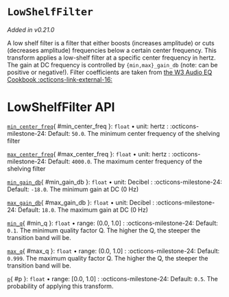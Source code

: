 # `LowShelfFilter`

_Added in v0.21.0_

A low shelf filter is a filter that either boosts (increases amplitude) or cuts
(decreases amplitude) frequencies below a certain center frequency. This transform
applies a low-shelf filter at a specific center frequency in hertz.
The gain at DC frequency is controlled by `{min,max}_gain_db` (note: can be positive or negative!).
Filter coefficients are taken from [the W3 Audio EQ Cookbook :octicons-link-external-16:](https://www.w3.org/TR/audio-eq-cookbook/)

# LowShelfFilter API

[`min_center_freq`](#min_center_freq){ #min_center_freq }: `float` • unit: hertz
:   :octicons-milestone-24: Default: `50.0`. The minimum center frequency of the shelving filter

[`max_center_freq`](#max_center_freq){ #max_center_freq }: `float` • unit: hertz
:   :octicons-milestone-24: Default: `4000.0`. The maximum center frequency of the shelving filter

[`min_gain_db`](#min_gain_db){ #min_gain_db }: `float` • unit: Decibel
:   :octicons-milestone-24: Default: `-18.0`. The minimum gain at DC (0 Hz)

[`max_gain_db`](#max_gain_db){ #max_gain_db }: `float` • unit: Decibel
:   :octicons-milestone-24: Default: `18.0`. The maximum gain at DC (0 Hz)

[`min_q`](#min_q){ #min_q }: `float` • range: (0.0, 1.0]
:   :octicons-milestone-24: Default: `0.1`. The minimum quality factor Q. The higher
    the Q, the steeper the transition band will be.

[`max_q`](#max_q){ #max_q }: `float` • range: (0.0, 1.0]
:   :octicons-milestone-24: Default: `0.999`. The maximum quality factor Q. The higher
    the Q, the steeper the transition band will be.

[`p`](#p){ #p }: `float` • range: [0.0, 1.0]
:   :octicons-milestone-24: Default: `0.5`. The probability of applying this transform.
